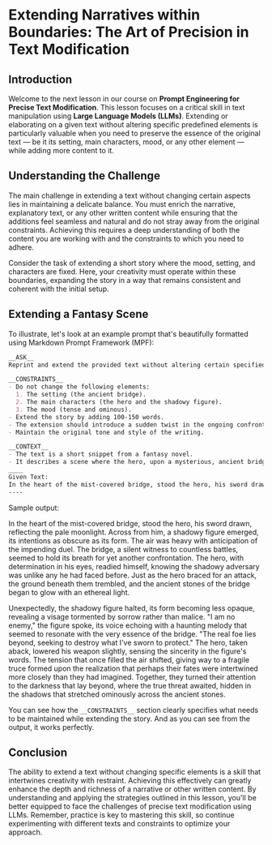 # Extending Narratives within Boundaries: The Art of Precision in Text Modification

## Introduction
Welcome to the next lesson in our course on **Prompt Engineering for Precise Text Modification**. This lesson focuses on a critical skill in text manipulation using **Large Language Models (LLMs)**. Extending or elaborating on a given text without altering specific predefined elements is particularly valuable when you need to preserve the essence of the original text — be it its setting, main characters, mood, or any other element — while adding more content to it.

## Understanding the Challenge
The main challenge in extending a text without changing certain aspects lies in maintaining a delicate balance. You must enrich the narrative, explanatory text, or any other written content while ensuring that the additions feel seamless and natural and do not stray away from the original constraints. Achieving this requires a deep understanding of both the content you are working with and the constraints to which you need to adhere.

Consider the task of extending a short story where the mood, setting, and characters are fixed. Here, your creativity must operate within these boundaries, expanding the story in a way that remains consistent and coherent with the initial setup.

## Extending a Fantasy Scene
To illustrate, let's look at an example prompt that's beautifully formatted using Markdown Prompt Framework (MPF):

```Markdown
__ASK__
Reprint and extend the provided text without altering certain specified elements.

__CONSTRAINTS__
- Do not change the following elements:
  1. The setting (the ancient bridge).
  2. The main characters (the hero and the shadowy figure).
  3. The mood (tense and ominous).
- Extend the story by adding 100-150 words.
- The extension should introduce a sudden twist in the ongoing confrontation.
- Maintain the original tone and style of the writing.

__CONTEXT__
- The text is a short snippet from a fantasy novel.
- It describes a scene where the hero, upon a mysterious, ancient bridge, faces off against a shadowy figure.
____
Given Text:
In the heart of the mist-covered bridge, stood the hero, his sword drawn, reflecting the pale moonlight. Across from him, a shadowy figure emerged, its intentions as obscure as its form. The air was heavy with anticipation of the impending duel.
----
```

Sample output:

In the heart of the mist-covered bridge, stood the hero, his sword drawn, reflecting the pale moonlight. Across from him, a shadowy figure emerged, its intentions as obscure as its form. The air was heavy with anticipation of the impending duel. The bridge, a silent witness to countless battles, seemed to hold its breath for yet another confrontation. The hero, with determination in his eyes, readied himself, knowing the shadowy adversary was unlike any he had faced before. Just as the hero braced for an attack, the ground beneath them trembled, and the ancient stones of the bridge began to glow with an ethereal light.

Unexpectedly, the shadowy figure halted, its form becoming less opaque, revealing a visage tormented by sorrow rather than malice. "I am no enemy," the figure spoke, its voice echoing with a haunting melody that seemed to resonate with the very essence of the bridge. "The real foe lies beyond, seeking to destroy what I've sworn to protect." The hero, taken aback, lowered his weapon slightly, sensing the sincerity in the figure's words. The tension that once filled the air shifted, giving way to a fragile truce formed upon the realization that perhaps their fates were intertwined more closely than they had imagined. Together, they turned their attention to the darkness that lay beyond, where the true threat awaited, hidden in the shadows that stretched ominously across the ancient stones.

You can see how the `__CONSTRAINTS__` section clearly specifies what needs to be maintained while extending the story. And as you can see from the output, it works perfectly.

## Conclusion
The ability to extend a text without changing specific elements is a skill that intertwines creativity with restraint. Achieving this effectively can greatly enhance the depth and richness of a narrative or other written content. By understanding and applying the strategies outlined in this lesson, you'll be better equipped to face the challenges of precise text modification using LLMs. Remember, practice is key to mastering this skill, so continue experimenting with different texts and constraints to optimize your approach.
